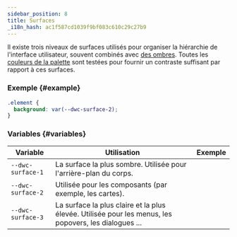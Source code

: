 ```yaml
---
sidebar_position: 8
title: Surfaces
_i18n_hash: ac1f587cd1039f9bf083c610c29c27b9
---
```

Il existe trois niveaux de surfaces utilisés pour organiser la hiérarchie de l'interface utilisateur, souvent combinés avec [des ombres](./shadows). Toutes les [couleurs de la palette](./colors) sont testées pour fournir un contraste suffisant par rapport à ces surfaces.

### Exemple {#example}

```css
.element {
  background: var(--dwc-surface-2);
}
```

### Variables {#variables}

| **Variable**      | **Utilisation**                                                         | **Exemple**                               |
|-------------------|-------------------------------------------------------------------------|--------------------------------------------|
| `--dwc-surface-1` | La surface la plus sombre. Utilisée pour l'arrière-plan du corps.      | <SurfaceBox surface="--dwc-surface-1" /> |
| `--dwc-surface-2` | Utilisée pour les composants (par exemple, les cartes).                 | <SurfaceBox surface="--dwc-surface-2" /> |
| `--dwc-surface-3` | La surface la plus claire et la plus élevée. Utilisée pour les menus, les popovers, les dialogues ... | <SurfaceBox surface="--dwc-surface-3" /> |
